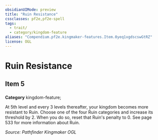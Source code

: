 ```yaml
---
obsidianUIMode: preview
title: "Ruin Resistance"
cssclasses: pf2e,pf2e-spell
tags:
  - trait/
  - category/kingdom-feature
aliases: "Compendium.pf2e.kingmaker-features.Item.0yeq1xgdscswGtRZ"
license: OGL
---
```

# Ruin Resistance
## Item 5
### 

**Category** kingdom-feature; 




At 5th level and every 3 levels thereafter, your kingdom becomes more resistant to Ruin. Choose one of the four Ruin categories and increase its threshold by 2. When you do so, reset that Ruin's penalty to 0. See page 533 for more information about Ruin.

*Source: Pathfinder Kingmaker*
*OGL*